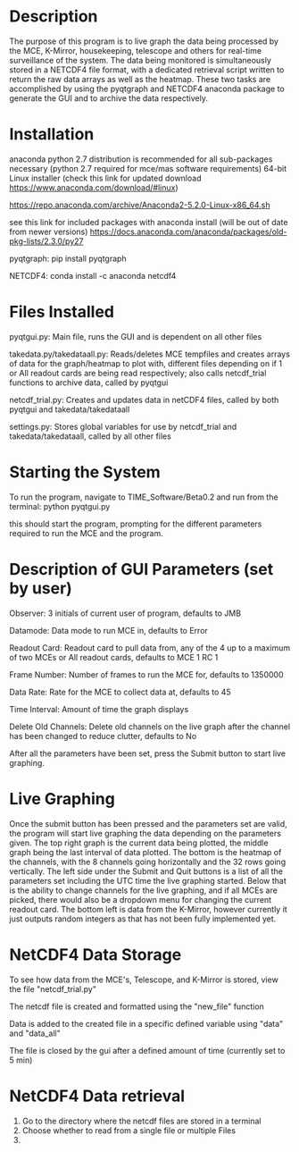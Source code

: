 # Description
  The purpose of this program is to live graph the data being processed by the
  MCE, K-Mirror, housekeeping, telescope and others for real-time surveillance of the system.
  The data being monitored is simultaneously stored in a NETCDF4 file format, with a dedicated retrieval script written to return the raw data arrays as well as the heatmap. These two tasks are accomplished by using the pyqtgraph and NETCDF4 anaconda package to generate the GUI and to archive the data respectively.


# Installation
  anaconda python 2.7 distribution is recommended for all sub-packages necessary
  (python 2.7 required for mce/mas software requirements)
  64-bit Linux installer (check this link for updated download https://www.anaconda.com/download/#linux)

  https://repo.anaconda.com/archive/Anaconda2-5.2.0-Linux-x86_64.sh

  see this link for included packages with anaconda install (will be out of date from newer versions)
  https://docs.anaconda.com/anaconda/packages/old-pkg-lists/2.3.0/py27

  pyqtgraph:
  pip install pyqtgraph

  NETCDF4:
  conda install -c anaconda netcdf4


# Files Installed
  pyqtgui.py: Main file, runs the GUI and is dependent on all other files

  takedata.py/takedataall.py: Reads/deletes MCE tempfiles and creates arrays of data for
  the graph/heatmap to plot with, different files depending on if 1 or All readout
  cards are being read respectively; also calls netcdf_trial functions to archive
  data, called by pyqtgui

  netcdf_trial.py: Creates and updates data in netCDF4 files, called by both pyqtgui
  and takedata/takedataall

  settings.py: Stores global variables for use by netcdf_trial and takedata/takedataall,
  called by all other files


# Starting the System
  To run the program, navigate to TIME_Software/Beta0.2 and run from the terminal:
  python pyqtgui.py

  this should start the program, prompting for the different parameters required
  to run the MCE and the program.


# Description of GUI Parameters (set by user)

  Observer: 3 initials of current user of program, defaults to JMB

  Datamode: Data mode to run MCE in, defaults to Error

  Readout Card: Readout card to pull data from, any of the 4 up to a maximum of
  two MCEs or All readout cards, defaults to MCE 1 RC 1

  Frame Number: Number of frames to run the MCE for, defaults to 1350000

  Data Rate: Rate for the MCE to collect data at, defaults to 45

  Time Interval: Amount of time the graph displays

  Delete Old Channels: Delete old channels on the live graph after the channel
  has been changed to reduce clutter, defaults to No

  After all the parameters have been set, press the Submit button to start live
  graphing.


# Live Graphing
  Once the submit button has been pressed and the parameters set are valid, the
  program will start live graphing the data depending on the parameters given.
  The top right graph is the current data being plotted, the middle graph being
  the last interval of data plotted. The bottom is the heatmap of the channels,
  with the 8 channels going horizontally and the 32 rows going vertically.
  The left side under the Submit and Quit buttons is a list of all the parameters
  set including the UTC time the live graphing started. Below that is the ability
  to change channels for the live graphing, and if all MCEs are picked, there
  would also be a dropdown menu for changing the current readout card. The bottom
  left is data from the K-Mirror, however currently it just outputs random integers
  as that has not been fully implemented yet.

# NetCDF4 Data Storage
  To see how data from the MCE's, Telescope, and K-Mirror is stored, view the file
  "netcdf_trial.py"

  The netcdf file is created and formatted using the "new_file" function

  Data is added to the created file in a specific defined variable using "data" and "data_all"
  
  The file is closed by the gui after a defined amount of time (currently set to 5 min)

# NetCDF4 Data retrieval
  1. Go to the directory where the netcdf files are stored in a terminal
  2. Choose whether to read from a single file or multiple Files
  3.
